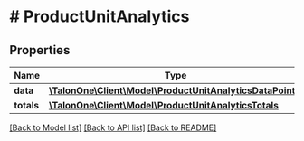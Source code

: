 # # ProductUnitAnalytics

## Properties

Name | Type | Description | Notes
------------ | ------------- | ------------- | -------------
**data** | [**\TalonOne\Client\Model\ProductUnitAnalyticsDataPoint[]**](ProductUnitAnalyticsDataPoint.md) |  | 
**totals** | [**\TalonOne\Client\Model\ProductUnitAnalyticsTotals**](ProductUnitAnalyticsTotals.md) |  | 

[[Back to Model list]](../../README.md#documentation-for-models) [[Back to API list]](../../README.md#documentation-for-api-endpoints) [[Back to README]](../../README.md)


